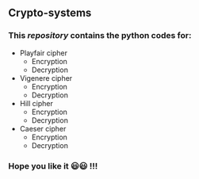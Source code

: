 ## Crypto-systems
### This *repository* contains the python codes for:
* Playfair cipher 
  * Encryption
  * Decryption
* Vigenere cipher
  * Encryption
  * Decryption
* Hill cipher
  * Encryption
  * Decryption
* Caeser cipher
  * Encryption
  * Decryption
### Hope you like it :smiley::smiley: !!! 
